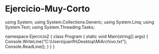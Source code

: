 # Ejercicio-Muy-Corto

using System;
using System.Collections.Generic;
using System.Linq;
using System.Text;
using System.Threading.Tasks;

namespace Ejercicio2
{
    class Program
    {
        static void Main(string[] args)
        {
            Console.WriteLine("C:\\Users\\juanfh\\Desktop\\MiArchivo.txt");
            Console.ReadLine();
        }
    }
}
